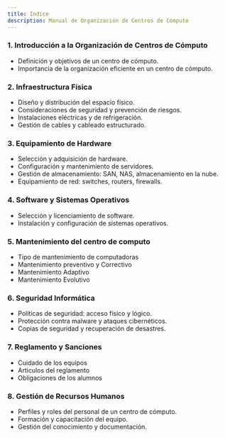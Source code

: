 ```yaml
---
title: Indice
description: Manual de Organización de Centros de Cómputo
---
```


### 1. **Introducción a la Organización de Centros de Cómputo**
   - Definición y objetivos de un centro de cómputo.
   - Importancia de la organización eficiente en un centro de cómputo.

### 2. **Infraestructura Física**
   - Diseño y distribución del espacio físico.
   - Consideraciones de seguridad y prevención de riesgos.
   - Instalaciones eléctricas y de refrigeración.
   - Gestión de cables y cableado estructurado.

### 3. **Equipamiento de Hardware**
   - Selección y adquisición de hardware.
   - Configuración y mantenimiento de servidores.
   - Gestión de almacenamiento: SAN, NAS, almacenamiento en la nube.
   - Equipamiento de red: switches, routers, firewalls.

### 4. **Software y Sistemas Operativos**
   - Selección y licenciamiento de software.
   - Instalación y configuración de sistemas operativos.

### 5. **Mantenimiento del centro de computo**
   - Tipo de mantenimiento de computadoras 
   - Mantenimiento preventivo y  Correctivo
   - Mantenimiento Adaptivo
   - Mantenimiento Evolutivo

### 6. **Seguridad Informática**
   - Políticas de seguridad: acceso físico y lógico.
   - Protección contra malware y ataques cibernéticos.
   - Copias de seguridad y recuperación de desastres.

### 7. **Reglamento y Sanciones**
   - Cuidado de los equipos 
   - Articulos del reglamento
   - Obligaciones de los alumnos    

### 8. **Gestión de Recursos Humanos**
   - Perfiles y roles del personal de un centro de cómputo.
   - Formación y capacitación del equipo.
   - Gestión del conocimiento y documentación.

   